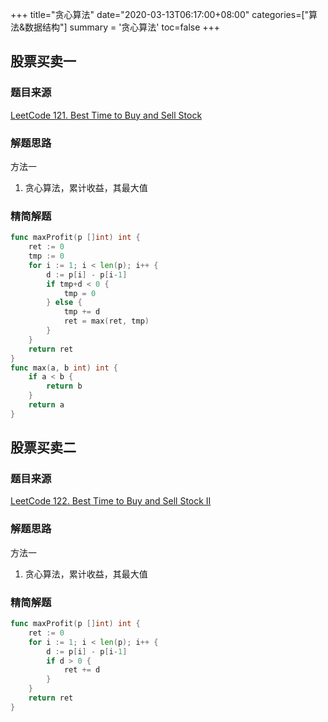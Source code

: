 +++
title="贪心算法"
date="2020-03-13T06:17:00+08:00"
categories=["算法&数据结构"]
summary = '贪心算法'
toc=false
+++

股票买卖一
----------

### 题目来源

[LeetCode 121. Best Time to Buy and Sell Stock](https://leetcode.com/problems/best-time-to-buy-and-sell-stock/)

### 解题思路

方法一

1.	贪心算法，累计收益，其最大值

### 精简解题

```go
func maxProfit(p []int) int {
	ret := 0
	tmp := 0
	for i := 1; i < len(p); i++ {
		d := p[i] - p[i-1]
		if tmp+d < 0 {
			tmp = 0
		} else {
			tmp += d
			ret = max(ret, tmp)
		}
	}
	return ret
}
func max(a, b int) int {
	if a < b {
		return b
	}
	return a
}
```

股票买卖二
----------

### 题目来源

[LeetCode 122. Best Time to Buy and Sell Stock II](https://leetcode.com/problems/best-time-to-buy-and-sell-stock-ii/)

### 解题思路

方法一

1.	贪心算法，累计收益，其最大值

### 精简解题

```go
func maxProfit(p []int) int {
	ret := 0
	for i := 1; i < len(p); i++ {
		d := p[i] - p[i-1]
		if d > 0 {
			ret += d
		}
	}
	return ret
}
```

